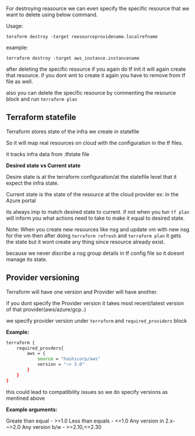 For destroying reasource we can even specify the specific resource that we want to delete using below command.

Usage:

`teraform destroy -target reesourceprovidename.localrefname`

example:

`terraform destroy -target aws_instance.instancename`


after deleting the specific resource if you again do tf init it will again create that resource. if you dont wnt to create it again you have to remove  from tf file as well.

also you can delete the specific resource by commenting the resource block and run `terraform plan`

## Terraform statefile

Terraform stores state of the infra we create in statefile

So it will map real resources on cloud with the configuration in the tf files.

it tracks infra data from .tfstate file

**Desired state vs Current state**

Desire state is at the terraform configuration/at the statefile level that it expect the infra state.

Current state is the state of the resource at the cloud provider ex: in the Azure portal


its always imp to match desired state to current. if not when you tun `tf plan` will inform you what actions need to take to make it equal to desired state.


Note:
When you create new resources like nsg and update vm with new nsg for the vm then after doing `terraform refresh` and `terraform plan` it gets the state but it wont create any thing since resource already exist.


because we never discribe a nsg group details in tf config file so it doesnt manage its state.

## Provider versioning

Terraform will have one version and Provider will have another.

if you dont specify the Provider version it takes most recent/latest version of that provider(aws/azure/gcp..)

we specify provider version under `terraform` and `required_providers` block

**Example:**

```bash
terraform {
    required_provders{
        aws = {
            source = "hashicorp/aws"
            version = "~> 3.0"
        }
    }
}
```

this could lead to compatibility issues so we do specify versions as mentined above

**Example arguments:**

Greate than equal - >=1.0
Less than equals  - <=1.0
Any version in 2.x- ~>2.0
Any version b/w   - >=2.10,<=2.30